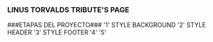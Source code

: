 ### LINUS TORVALDS TRIBUTE'S PAGE ###

###ETAPAS DEL PROYECTO###
 '1' STYLE BACKGROUND
 '2' STYLE HEADER
 '3' STYLE FOOTER 
 '4' 
 '5' 
